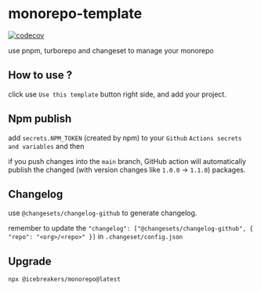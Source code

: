 # monorepo-template

[![codecov](https://codecov.io/gh/sonofmagic/monorepo-template/branch/main/graph/badge.svg?token=mWA3D53rSl)](https://codecov.io/gh/sonofmagic/monorepo-template)

use pnpm, turborepo and changeset to manage your monorepo

## How to use ?

click use `Use this template` button right side, and add your project.

## Npm publish

add `secrets.NPM_TOKEN` (created by npm) to your `Github` `Actions secrets and variables` and then

if you push changes into the `main` branch, GitHub action will automatically publish the changed (with version changes like `1.0.0` -> `1.1.0`) packages.

## Changelog

use `@changesets/changelog-github` to generate changelog.

remember to update the `"changelog": ["@changesets/changelog-github", { "repo": "<org>/<repo>" }]` in `.changeset/config.json`

## Upgrade

`npx @icebreakers/monorepo@latest`
